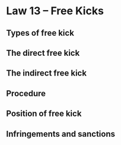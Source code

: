 # Law 13 – Free Kicks

Types of free kick
----

The direct free kick
----

The indirect free kick
----

Procedure
----

Position of free kick
----

Infringements and sanctions
----


